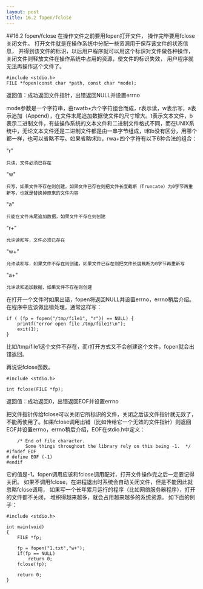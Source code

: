 ```yaml
---
layout: post
title: 16.2 fopen/fclose 
---
```

##16.2 fopen/fclose
在操作文件之前要用fopen打开文件，
操作完毕要用fclose关闭文件。
打开文件就是在操作系统中分配一些资源用于保存该文件的状态信息，
并得到该文件的标识，以后用户程序就可以用这个标识对文件做各种操作，
关闭文件则释放文件在操作系统中占用的资源，使文件的标识失效，
用户程序就无法再操作这个文件了。

	#include <stdio.h>
	FILE *fopen(const char *path, const char *mode);

返回值：成功返回文件指针，出错返回NULL并设置errno

mode参数是一个字符串，由rwatb+六个字符组合而成，r表示读，w表示写，a表示追加（Append），在文件末尾追加数据使文件的尺寸增大。t表示文本文件，b表示二进制文件，有些操作系统的文本文件和二进制文件格式不同，而在UNIX系统中，无论文本文件还是二进制文件都是由一串字节组成，t和b没有区分，用哪个都一样，也可以省略不写。如果省略t和b，rwa+四个字符有以下6种合法的组合：

"r"

    只读，文件必须已存在
"w"

    只写，如果文件不存在则创建，如果文件已存在则把文件长度截断（Truncate）为0字节再重新写，也就是替换掉原来的文件内容
"a"

    只能在文件末尾追加数据，如果文件不存在则创建
"r+"

    允许读和写，文件必须已存在
"w+"

    允许读和写，如果文件不存在则创建，如果文件已存在则把文件长度截断为0字节再重新写
"a+"

    允许读和追加数据，如果文件不存在则创建

在打开一个文件时如果出错，fopen将返回NULL并设置errno，errno稍后介绍。在程序中应该做出错处理，通常这样写：


	if ( (fp = fopen("/tmp/file1", "r")) == NULL) {
		printf("error open file /tmp/file1!\n");
		exit(1);
	}

比如/tmp/file1这个文件不存在，而r打开方式又不会创建这个文件，fopen就会出错返回。

再说说fclose函数。

	#include <stdio.h>

	int fclose(FILE *fp);
返回值：成功返回0，出错返回EOF并设置errno

把文件指针传给fclose可以关闭它所标识的文件，关闭之后该文件指针就无效了，不能再使用了。如果fclose调用出错（比如传给它一个无效的文件指针）则返回EOF并设置errno，errno稍后介绍，EOF在stdio.h中定义：

        /* End of file character.
           Some things throughout the library rely on this being -1.  */
	#ifndef EOF
	# define EOF (-1)
	#endif

它的值是-1。fopen调用应该和fclose调用配对，打开文件操作完之后一定要记得关闭。
如果不调用fclose，在进程退出时系统会自动关闭文件，但是不能因此就忽略fclose调用，
如果写一个长年累月运行的程序（比如网络服务器程序），打开的文件都不关闭，
堆积得越来越多，就会占用越来越多的系统资源。
如下面的例子：

	#include <stdio.h>

	int main(void)
	{
		FILE *fp;

		fp = fopen("1.txt","w+");
		if(fp == NULL) 
			return 0;
		fclose(fp);
	
		return 0;
	}
